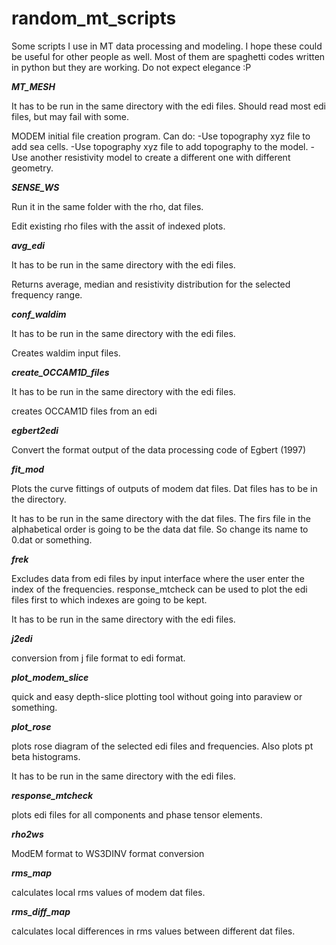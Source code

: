 # random_mt_scripts

Some scripts I use in MT data processing and modeling. I hope these could be useful for other people as well.
Most of them are spaghetti codes written in python but they are working. Do not expect elegance :P

***MT_MESH***

It has to be run in the same directory with the edi files. Should read most edi files, but may fail with some.

MODEM initial file creation program.
Can do:
-Use topography xyz file to add sea cells.
-Use topography xyz file to add topography to the model.
-Use another resistivity model to create a different one with different geometry.

***SENSE_WS***

Run it in the same folder with the rho, dat files.

Edit existing rho files with the assit of indexed plots. 

***avg_edi***


It has to be run in the same directory with the edi files. 

Returns average, median and resistivity distribution for the
selected frequency range.

***conf_waldim***

It has to be run in the same directory with the edi files.

Creates waldim input files.

***create_OCCAM1D_files***

It has to be run in the same directory with the edi files.

creates OCCAM1D files from an edi

***egbert2edi***

Convert the format output of the data processing code of Egbert (1997)

***fit_mod***

Plots the curve fittings of outputs of modem dat files.
Dat files has to be in the directory.

It has to be run in the same directory with the dat files.
The firs file in the alphabetical order is going to be the data dat file. So change its name to 0.dat or something.

***frek***

Excludes data from edi files by input interface where the user enter the index of the frequencies.
response_mtcheck can be used to plot the edi files first to which indexes are going to be kept.

It has to be run in the same directory with the edi files.

***j2edi***

conversion from j file format to edi format.

***plot_modem_slice***

quick and easy depth-slice plotting tool without going into paraview or something.

***plot_rose***

plots rose diagram of the selected edi files and frequencies.
Also plots pt beta histograms.

It has to be run in the same directory with the edi files.

***response_mtcheck***

plots edi files for all components and phase tensor elements.

***rho2ws***

ModEM format to WS3DINV format conversion


***rms_map***

calculates local rms values of modem dat files.

***rms_diff_map***

calculates local differences in rms values between different dat files.


